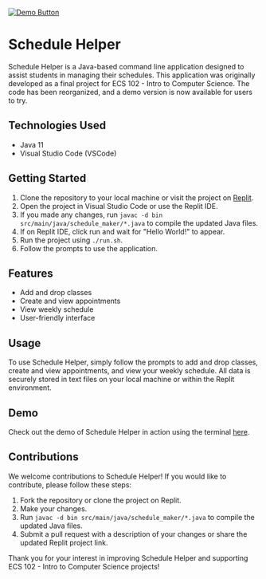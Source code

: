 [![Demo Button](https://img.shields.io/badge/DEMO-blueviolet?style=for-the-badge&logo=replit)](<https://replit.com/@jgavrilo/javaPlanner?v=1>)

# Schedule Helper

Schedule Helper is a Java-based command line application designed to assist students in managing their schedules. This application was originally developed as a final project for ECS 102 - Intro to Computer Science. The code has been reorganized, and a demo version is now available for users to try.

## Technologies Used

* Java 11
* Visual Studio Code (VSCode)

## Getting Started

1. Clone the repository to your local machine or visit the project on [Replit](https://replit.com/).
2. Open the project in Visual Studio Code or use the Replit IDE.
3. If you made any changes, run `javac -d bin src/main/java/schedule_maker/*.java` to compile the updated Java files.
4. If on Replit IDE, click run and wait for "Hello World!" to appear.
5. Run the project using `./run.sh`.
6. Follow the prompts to use the application.

## Features

* Add and drop classes
* Create and view appointments
* View weekly schedule
* User-friendly interface

## Usage

To use Schedule Helper, simply follow the prompts to add and drop classes, create and view appointments, and view your weekly schedule. All data is securely stored in text files on your local machine or within the Replit environment.

## Demo

Check out the demo of Schedule Helper in action using the terminal [here](<insert link to the demo>).

## Contributions

We welcome contributions to Schedule Helper! If you would like to contribute, please follow these steps:

1. Fork the repository or clone the project on Replit.
2. Make your changes.
3. Run `javac -d bin src/main/java/schedule_maker/*.java` to compile the updated Java files.
4. Submit a pull request with a description of your changes or share the updated Replit project link.

Thank you for your interest in improving Schedule Helper and supporting ECS 102 - Intro to Computer Science projects!
